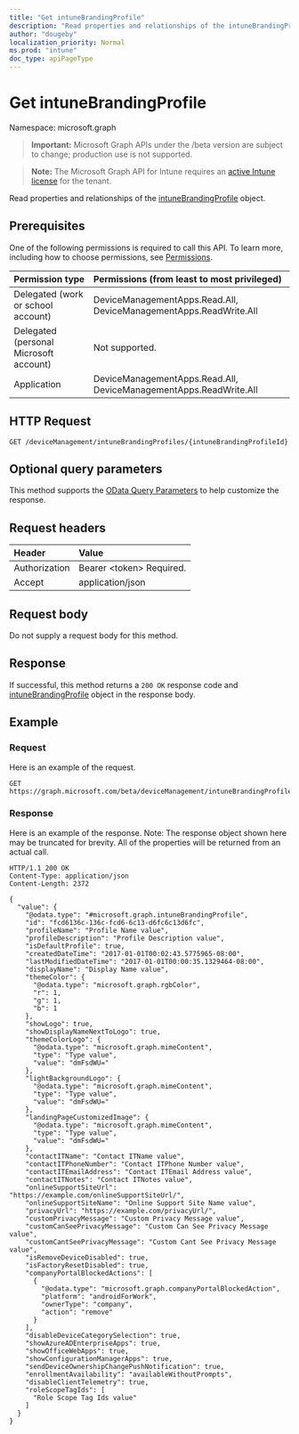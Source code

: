 ```yaml
---
title: "Get intuneBrandingProfile"
description: "Read properties and relationships of the intuneBrandingProfile object."
author: "dougeby"
localization_priority: Normal
ms.prod: "intune"
doc_type: apiPageType
---
```


# Get intuneBrandingProfile

Namespace: microsoft.graph

> **Important:** Microsoft Graph APIs under the /beta version are subject to change; production use is not supported.

> **Note:** The Microsoft Graph API for Intune requires an [active Intune license](https://go.microsoft.com/fwlink/?linkid=839381) for the tenant.

Read properties and relationships of the [intuneBrandingProfile](../resources/intune-wip-intunebrandingprofile.md) object.

## Prerequisites
One of the following permissions is required to call this API. To learn more, including how to choose permissions, see [Permissions](/graph/permissions-reference).

|Permission type|Permissions (from least to most privileged)|
|:---|:---|
|Delegated (work or school account)|DeviceManagementApps.Read.All, DeviceManagementApps.ReadWrite.All|
|Delegated (personal Microsoft account)|Not supported.|
|Application|DeviceManagementApps.Read.All, DeviceManagementApps.ReadWrite.All|

## HTTP Request
<!-- {
  "blockType": "ignored"
}
-->
``` http
GET /deviceManagement/intuneBrandingProfiles/{intuneBrandingProfileId}
```

## Optional query parameters
This method supports the [OData Query Parameters](/graph/query-parameters) to help customize the response.

## Request headers
|Header|Value|
|:---|:---|
|Authorization|Bearer &lt;token&gt; Required.|
|Accept|application/json|

## Request body
Do not supply a request body for this method.

## Response
If successful, this method returns a `200 OK` response code and [intuneBrandingProfile](../resources/intune-wip-intunebrandingprofile.md) object in the response body.

## Example

### Request
Here is an example of the request.
``` http
GET https://graph.microsoft.com/beta/deviceManagement/intuneBrandingProfiles/{intuneBrandingProfileId}
```

### Response
Here is an example of the response. Note: The response object shown here may be truncated for brevity. All of the properties will be returned from an actual call.
``` http
HTTP/1.1 200 OK
Content-Type: application/json
Content-Length: 2372

{
  "value": {
    "@odata.type": "#microsoft.graph.intuneBrandingProfile",
    "id": "fcd6136c-136c-fcd6-6c13-d6fc6c13d6fc",
    "profileName": "Profile Name value",
    "profileDescription": "Profile Description value",
    "isDefaultProfile": true,
    "createdDateTime": "2017-01-01T00:02:43.5775965-08:00",
    "lastModifiedDateTime": "2017-01-01T00:00:35.1329464-08:00",
    "displayName": "Display Name value",
    "themeColor": {
      "@odata.type": "microsoft.graph.rgbColor",
      "r": 1,
      "g": 1,
      "b": 1
    },
    "showLogo": true,
    "showDisplayNameNextToLogo": true,
    "themeColorLogo": {
      "@odata.type": "microsoft.graph.mimeContent",
      "type": "Type value",
      "value": "dmFsdWU="
    },
    "lightBackgroundLogo": {
      "@odata.type": "microsoft.graph.mimeContent",
      "type": "Type value",
      "value": "dmFsdWU="
    },
    "landingPageCustomizedImage": {
      "@odata.type": "microsoft.graph.mimeContent",
      "type": "Type value",
      "value": "dmFsdWU="
    },
    "contactITName": "Contact ITName value",
    "contactITPhoneNumber": "Contact ITPhone Number value",
    "contactITEmailAddress": "Contact ITEmail Address value",
    "contactITNotes": "Contact ITNotes value",
    "onlineSupportSiteUrl": "https://example.com/onlineSupportSiteUrl/",
    "onlineSupportSiteName": "Online Support Site Name value",
    "privacyUrl": "https://example.com/privacyUrl/",
    "customPrivacyMessage": "Custom Privacy Message value",
    "customCanSeePrivacyMessage": "Custom Can See Privacy Message value",
    "customCantSeePrivacyMessage": "Custom Cant See Privacy Message value",
    "isRemoveDeviceDisabled": true,
    "isFactoryResetDisabled": true,
    "companyPortalBlockedActions": [
      {
        "@odata.type": "microsoft.graph.companyPortalBlockedAction",
        "platform": "androidForWork",
        "ownerType": "company",
        "action": "remove"
      }
    ],
    "disableDeviceCategorySelection": true,
    "showAzureADEnterpriseApps": true,
    "showOfficeWebApps": true,
    "showConfigurationManagerApps": true,
    "sendDeviceOwnershipChangePushNotification": true,
    "enrollmentAvailability": "availableWithoutPrompts",
    "disableClientTelemetry": true,
    "roleScopeTagIds": [
      "Role Scope Tag Ids value"
    ]
  }
}
```




